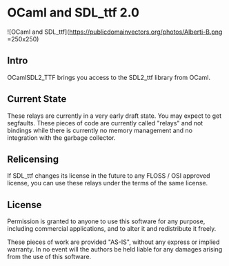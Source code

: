 # OCaml and SDL_ttf 2.0

![OCaml and SDL_ttf](https://publicdomainvectors.org/photos/Alberti-B.png =250x250)

## Intro

OCamlSDL2_TTF brings you access to the SDL2_ttf library from OCaml.

## Current State

These relays are currently in a very early draft state.
You may expect to get segfaults.
These pieces of code are currently called "relays"
and not bindings while there is currently no memory
management and no integration with the garbage collector.

## Relicensing

If SDL_ttf changes its license in the future to any FLOSS / OSI approved
license, you can use these relays under the terms of the same license.

## License

Permission is granted to anyone to use this software for any purpose,
including commercial applications, and to alter it and redistribute it
freely.

These pieces of work are provided "AS-IS", without any express
or implied warranty.
In no event will the authors be held liable for any damages arising
from the use of this software.

